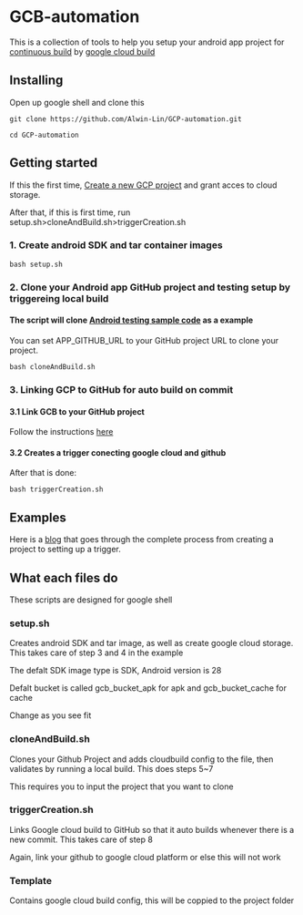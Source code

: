 # GCB-automation
This is a collection of tools to help you setup your android app project for  <a href="https://en.wikipedia.org/wiki/Continuous_integration">continuous build</a> by <a href="https://cloud.google.com/cloud-build/">google cloud build </a>

## Installing
Open up google shell and clone this
```
git clone https://github.com/Alwin-Lin/GCP-automation.git
```
```
cd GCP-automation
```

## Getting started

If this the first time, <a href="https://cloud.google.com/resource-manager/docs/creating-managing-projects">Create a new GCP project</a> and grant acces to cloud storage. 

After that, if this is first time, run setup.sh>cloneAndBuild.sh>triggerCreation.sh

### 1. Create android SDK and tar container images
```
bash setup.sh
```
### 2. Clone your Android app GitHub project and testing setup by triggereing local build
#### The script will clone <a href="https://github.com/googlecodelabs/android-testing.git">Android testing sample code</a> as a example
You can set APP_GITHUB_URL to your GitHub project URL to clone your project.
```
bash cloneAndBuild.sh
```
### 3. Linking GCP to GitHub for auto build on commit

#### 3.1 Link GCB to your GitHub project
Follow the instructions <a href="https://cloud.google.com/cloud-build/docs/running-builds/create-manage-triggers"> here</a>
#### 3.2 Creates a trigger conecting google cloud and github

After that is done:
```
bash triggerCreation.sh
```

## Examples
Here is a <a href="https://medium.com/@alwin001/continuous-integration-283852c71c02">blog</a> that goes through the complete process from creating a project to setting up a trigger.


## What each files do 
These scripts are designed for google shell
### setup.sh
Creates android SDK and tar image, as well as create google cloud storage. This takes care of step 3 and 4 in the example

The defalt SDK image type is SDK, Android version is 28

Defalt bucket is called gcb_bucket_apk for apk and gcb_bucket_cache for cache

Change as you see fit


### cloneAndBuild.sh
Clones your Github Project and adds cloudbuild config to the file, then validates by running a local build. This does steps 5~7

This requires you to input the project that you want to clone

### triggerCreation.sh
Links Google cloud build to GitHub so that it auto builds whenever there is a new commit. This takes care of step 8

Again, link your github to google cloud platform or else this will not work

### Template
Contains google cloud build config, this will be coppied to the project folder
